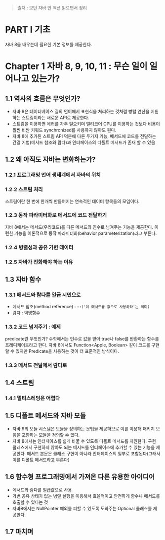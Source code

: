 > 출처 : 모던 자바 인 액션 읽으면서 정리

# PART Ⅰ 기초
자바 8을 배우는데 필요한 기본 정보를 제공한다.

# Chapter 1 자바 8, 9, 10, 11 : 무슨 일이 일어나고 있는가?
## 1.1 역사의 흐름은 무엇인가?
- 자바 8은 데이터베이스 질의 언어에서 표현식을 처리하는 것처럼 병렬 연산을 지원하는 스트림이라는 새로운 API르 제공한다.
- 스트림을 이용하면 에러를 자주 일으키며 멀티코어 CPU를 이용하는 것보다 비용이 훨씬 비싼 키워드 synchronized를 사용하지 않아도 된다.
- 자바 8에 추가된 스트림 API 덕분에 다른 두가지 기능, 메서드에 코드를 전달하는 간결 기법(메서드 참조와 람다)과 인터페이스의 디폴트 메서드가 존재 할 수 있음

## 1.2 왜 아직도 자바는 변화하는가?
### 1.2.1 프로그래밍 언어 생태계에서 자바의 위치
### 1.2.2 스트림 처리
스트림이란 한 번에 한개씩 만들어지는 연속적인 데이터 항목들의 모임이다.
### 1.2.3 동작 파라미터화로 메서드에 코드 전달하기
자바 8에서는 메서드(우리코드)를 다른 메서드의 인수로 넘겨주는 기능을 제공한다.
이런한 기능을 이론적으로 동작 파라미터화(behavior parameterization)라고 부른다.
### 1.2.4 병렬성과 공유 가변 데이터
### 1.2.5 자바가 진화해야 하는 이유

## 1.3 자바 함수
### 1.3.1 메서드와 람다를 일급 시민으로
 - 메서드 참조(method reference) : `::('이 메서드를 값으로 사용하라'는 의미)`
 - 람다 : 익명함수
 
### 1.3.2 코드 넘겨주기 : 예제
predicate란 무엇인가?
수학에서는 인수로 값을 받아 true나 false를 반환하는 함수를 프레디케이트라고 한다.
자바 8에서도 Function<Apple, Boolean> 같이 코드를 구현할 수 있지만 Predicate<Apple>을 사용하는 것이 더 표준적인 방식이다.

### 1.3.3 메서드 전달에서 람다로

## 1.4 스트림
### 1.4.1 멀티스레딩은 어렵다

## 1.5 디폴트 메서드와 자바 모듈
 - 자바 9의 모듈 시스템은 모듈을 정의하는 문법을 제공하므로 이를 이용해 패키지 모음을 포함하는 모듈을 정의할 수 있다.
 - 자바 8에서는 인터페이스를 쉽게 바꿀 수 있도록 디폴트 메서드를 지원한다. 구현 클레스에서 구현하지 않아도 되는 메서드를 인터페이스에 추가할 수 
   있는 기능을 제공한다. 메서드 본문은 클래스 구현이 아니라 인터페이스의 일부로 포함된다(그래서 이를 디폴트 메서드라고 부른다)

## 1.6 함수형 프로그래밍에서 가져온 다른 유용한 아이디어
 - 메서드와 람다를 일급값으로 사용
 - 가변 공유 상태가 없는 병렬 실행을 이용해서 효율적이고 안전하게 함수나 메서드를 호출할 수 있다는 것
 - 자바8에서는 NullPointer 예외를 피할 수 있도록 도와주는 Optional<T> 클래스를 제공한다.
    
## 1.7 마치며




 